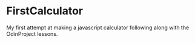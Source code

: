 # FirstCalculator

My first attempt at making a javascript calculator following along with the OdinProject lessons.
